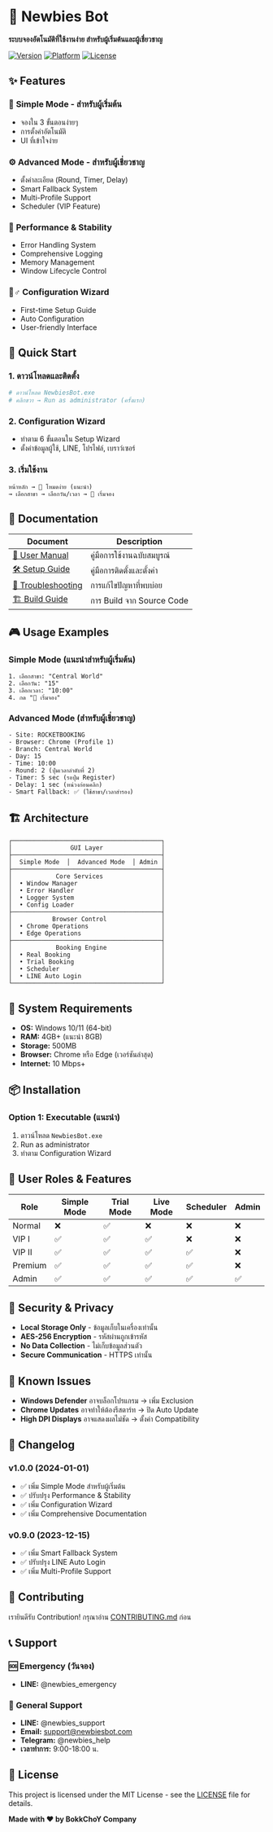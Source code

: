# 🎯 Newbies Bot

**ระบบจองอัตโนมัติที่ใช้งานง่าย สำหรับผู้เริ่มต้นและผู้เชี่ยวชาญ**

[![Version](https://img.shields.io/badge/version-1.0.0-blue.svg)](https://github.com/your-repo/newbies-bot)
[![Platform](https://img.shields.io/badge/platform-Windows-lightgrey.svg)](https://www.microsoft.com/windows)
[![License](https://img.shields.io/badge/license-MIT-green.svg)](LICENSE)

## ✨ Features

### 🎯 **Simple Mode** - สำหรับผู้เริ่มต้น
- จองใน 3 ขั้นตอนง่ายๆ
- การตั้งค่าอัตโนมัติ
- UI ที่เข้าใจง่าย

### ⚙️ **Advanced Mode** - สำหรับผู้เชี่ยวชาญ
- ตั้งค่าละเอียด (Round, Timer, Delay)
- Smart Fallback System
- Multi-Profile Support
- Scheduler (VIP Feature)

### 🔧 **Performance & Stability**
- Error Handling System
- Comprehensive Logging
- Memory Management
- Window Lifecycle Control

### 🧙♂️ **Configuration Wizard**
- First-time Setup Guide
- Auto Configuration
- User-friendly Interface

## 🚀 Quick Start

### 1. ดาวน์โหลดและติดตั้ง
```bash
# ดาวน์โหลด NewbiesBot.exe
# คลิกขวา → Run as administrator (ครั้งแรก)
```

### 2. Configuration Wizard
- ทำตาม 6 ขั้นตอนใน Setup Wizard
- ตั้งค่าข้อมูลผู้ใช้, LINE, โปรไฟล์, เบราว์เซอร์

### 3. เริ่มใช้งาน
```
หน้าหลัก → 🎯 โหมดง่าย (แนะนำ)
→ เลือกสาขา → เลือกวัน/เวลา → 🚀 เริ่มจอง
```

## 📖 Documentation

| Document | Description |
|----------|-------------|
| [📖 User Manual](USER_MANUAL.md) | คู่มือการใช้งานฉบับสมบูรณ์ |
| [🛠️ Setup Guide](SETUP_GUIDE.md) | คู่มือการติดตั้งและตั้งค่า |
| [🔧 Troubleshooting](TROUBLESHOOTING.md) | การแก้ไขปัญหาที่พบบ่อย |
| [🏗️ Build Guide](README_BUILD.md) | การ Build จาก Source Code |

## 🎮 Usage Examples

### Simple Mode (แนะนำสำหรับผู้เริ่มต้น)
```
1. เลือกสาขา: "Central World"
2. เลือกวัน: "15"
3. เลือกเวลา: "10:00"
4. กด "🚀 เริ่มจอง"
```

### Advanced Mode (สำหรับผู้เชี่ยวชาญ)
```
- Site: ROCKETBOOKING
- Browser: Chrome (Profile 1)
- Branch: Central World
- Day: 15
- Time: 10:00
- Round: 2 (ปุ่มเวลาลำดับที่ 2)
- Timer: 5 sec (รอปุ่ม Register)
- Delay: 1 sec (หน่วงก่อนคลิก)
- Smart Fallback: ✅ (ใช้สาขา/เวลาสำรอง)
```

## 🏗️ Architecture

```
┌─────────────────────────────────────────┐
│                GUI Layer                │
├─────────────────────────────────────────┤
│  Simple Mode  │  Advanced Mode  │ Admin │
├─────────────────────────────────────────┤
│            Core Services                │
│  • Window Manager                       │
│  • Error Handler                        │
│  • Logger System                        │
│  • Config Loader                        │
├─────────────────────────────────────────┤
│           Browser Control               │
│  • Chrome Operations                    │
│  • Edge Operations                      │
├─────────────────────────────────────────┤
│            Booking Engine               │
│  • Real Booking                         │
│  • Trial Booking                        │
│  • Scheduler                            │
│  • LINE Auto Login                      │
└─────────────────────────────────────────┘
```

## 🔧 System Requirements

- **OS:** Windows 10/11 (64-bit)
- **RAM:** 4GB+ (แนะนำ 8GB)
- **Storage:** 500MB
- **Browser:** Chrome หรือ Edge (เวอร์ชันล่าสุด)
- **Internet:** 10 Mbps+

## 📦 Installation

### Option 1: Executable (แนะนำ)
1. ดาวน์โหลด `NewbiesBot.exe`
2. Run as administrator
3. ทำตาม Configuration Wizard
## 🎯 User Roles & Features

| Role | Simple Mode | Trial Mode | Live Mode | Scheduler | Admin |
|------|-------------|------------|-----------|-----------|-------|
| Normal | ❌ | ✅ | ❌ | ❌ | ❌ |
| VIP I | ✅ | ✅ | ✅ | ❌ | ❌ |
| VIP II | ✅ | ✅ | ✅ | ✅ | ❌ |
| Premium | ✅ | ✅ | ✅ | ✅ | ❌ |
| Admin | ✅ | ✅ | ✅ | ✅ | ✅ |

## 🔐 Security & Privacy

- **Local Storage Only** - ข้อมูลเก็บในเครื่องเท่านั้น
- **AES-256 Encryption** - รหัสผ่านถูกเข้ารหัส
- **No Data Collection** - ไม่เก็บข้อมูลส่วนตัว
- **Secure Communication** - HTTPS เท่านั้น

## 🐛 Known Issues

- **Windows Defender** อาจบล็อกโปรแกรม → เพิ่ม Exclusion
- **Chrome Updates** อาจทำให้ต้องรีสตาร์ท → ปิด Auto Update
- **High DPI Displays** อาจแสดงผลไม่ชัด → ตั้งค่า Compatibility

## 🔄 Changelog

### v1.0.0 (2024-01-01)
- ✅ เพิ่ม Simple Mode สำหรับผู้เริ่มต้น
- ✅ ปรับปรุง Performance & Stability
- ✅ เพิ่ม Configuration Wizard
- ✅ เพิ่ม Comprehensive Documentation

### v0.9.0 (2023-12-15)
- ✅ เพิ่ม Smart Fallback System
- ✅ ปรับปรุง LINE Auto Login
- ✅ เพิ่ม Multi-Profile Support

## 🤝 Contributing

เรายินดีรับ Contribution! กรุณาอ่าน [CONTRIBUTING.md](CONTRIBUTING.md) ก่อน

## 📞 Support

### 🆘 Emergency (วันจอง)
- **LINE:** @newbies_emergency

### 💬 General Support
- **LINE:** @newbies_support
- **Email:** support@newbiesbot.com
- **Telegram:** @newbies_help
- **เวลาทำการ:** 9:00-18:00 น.


## 📄 License

This project is licensed under the MIT License - see the [LICENSE](LICENSE) file for details.

**Made with ❤️ by BokkChoY Company**
